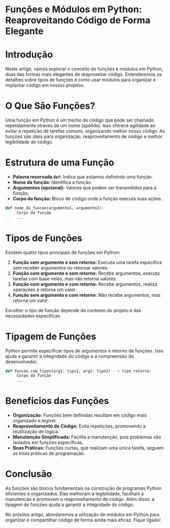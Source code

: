 
# Funções e Módulos em Python: Reaproveitando Código de Forma Elegante

# Introdução

Neste artigo, vamos explorar o conceito de funções e módulos em Python, duas das formas mais elegantes de reaproveitar código. Entenderemos os detalhes sobre tipos de funções e como usar módulos para organizar e implantar código em nossos projetos. 

# O Que São Funções?

Uma função em Python é um trecho de código que pode ser chamado repetidamente através de um nome (apelido). Isso oferece agilidade ao evitar a repetição de tarefas comuns, organizando melhor nosso código. As funções são úteis para organização, reaproveitamento de código e melhor legibilidade do código.

# Estrutura de uma Função

-  **Palavra reservada `def`:** Indica que estamos definindo uma função.
-  **Nome da função:** Identifica a função.
-  **Argumentos (opcional):** Valores que podem ser transmitidos para a função.
-  **Corpo da função:** Bloco de código onde a função executa suas ações.

```python
def nome_da_funcao(argumento1, argumento2):
     Corpo da função
     ...
```

# Tipos de Funções

Existem quatro tipos principais de funções em Python:

1. **Função sem argumento e sem retorno:** Executa uma tarefa específica sem receber argumentos ou retornar valores.
2. **Função com argumento e sem retorno:** Recebe argumentos, executa tarefas com base neles, mas não retorna valores.
3. **Função com argumento e com retorno:** Recebe argumentos, realiza operações e retorna um valor.
4. **Função sem argumento e com retorno:** Não recebe argumentos, mas retorna um valor.

Escolher o tipo de função depende do contexto do projeto e das necessidades específicas.

# Tipagem de Funções

Python permite especificar tipos de argumentos e retorno de funções. Isso ajuda a garantir a integridade do código e a compreensão do desenvolvedor.

```python
def funcao_com_tipos(arg1: tipo1, arg2: tipo2) - > tipo_retorno:
     Corpo da função
     ...
```

# Benefícios das Funções

-  **Organização:** Funções bem definidas resultam em código mais organizado e legível.
-  **Reaproveitamento de Código:** Evita repetições, promovendo a reutilização de lógica.
-  **Manutenção Simplificada:** Facilita a manutenção, pois problemas são isolados em funções específicas.
-  **Boas Práticas:** Funções curtas, que realizam uma única tarefa, seguem as boas práticas de programação.

# Conclusão

As funções são blocos fundamentais na construção de programas Python eficientes e organizados. Elas melhoram a legibilidade, facilitam a manutenção e promovem o reaproveitamento de código. Além disso, a tipagem de funções ajuda a garantir a integridade do código.

No próximo artigo, abordaremos a utilização de módulos em Python para organizar e compartilhar código de forma ainda mais eficaz. Fique ligado!
 
